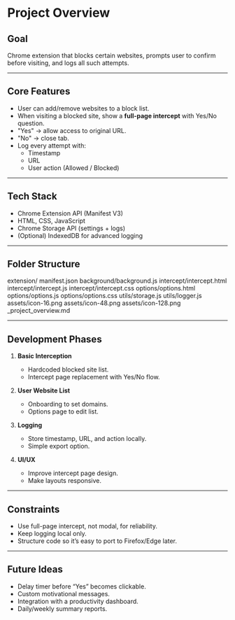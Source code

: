 # Project Overview

## Goal
Chrome extension that blocks certain websites, prompts user to confirm before visiting, and logs all such attempts.

---

## Core Features
- User can add/remove websites to a block list.
- When visiting a blocked site, show a **full-page intercept** with Yes/No question.
- "Yes" → allow access to original URL.
- "No" → close tab.
- Log every attempt with:
  - Timestamp
  - URL
  - User action (Allowed / Blocked)

---

## Tech Stack
- Chrome Extension API (Manifest V3)
- HTML, CSS, JavaScript
- Chrome Storage API (settings + logs)
- (Optional) IndexedDB for advanced logging

---

## Folder Structure
extension/
  manifest.json
  background/background.js
  intercept/intercept.html
  intercept/intercept.js
  intercept/intercept.css
  options/options.html
  options/options.js
  options/options.css
  utils/storage.js
  utils/logger.js
  assets/icon-16.png
  assets/icon-48.png
  assets/icon-128.png
  _project_overview.md

---

## Development Phases
1. **Basic Interception**
   - Hardcoded blocked site list.
   - Intercept page replacement with Yes/No flow.

2. **User Website List**
   - Onboarding to set domains.
   - Options page to edit list.

3. **Logging**
   - Store timestamp, URL, and action locally.
   - Simple export option.

4. **UI/UX**
   - Improve intercept page design.
   - Make layouts responsive.

---

## Constraints
- Use full-page intercept, not modal, for reliability.
- Keep logging local only.
- Structure code so it’s easy to port to Firefox/Edge later.

---

## Future Ideas
- Delay timer before “Yes” becomes clickable.
- Custom motivational messages.
- Integration with a productivity dashboard.
- Daily/weekly summary reports.
